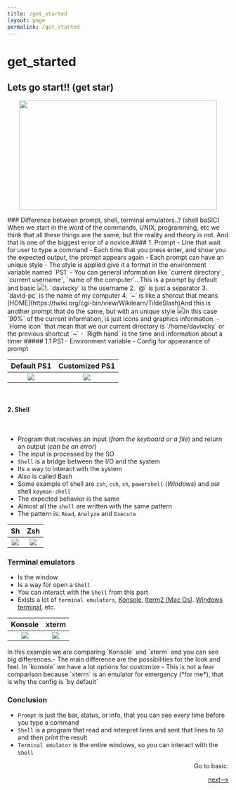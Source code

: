 ```yaml
---
title: /get_started
layout: page
permalink: /get_started
---
```


# get_started
## Lets go start!! (get star)
<p align="center">
<img align="center" class="center" src="https://images.unsplash.com/photo-1461896836934-ffe607ba8211?ixlib=rb-1.2.1&ixid=eyJhcHBfaWQiOjEyMDd9&auto=format&fit=crop&w=750&q=80" width="450" height="250" >
</p>
​
### Difference between prompt, shell, terminal emulators..? (shell baSIC)
When we start in the word of the commands, UNIX, programming, etc we think that all these things are the same, but the reality and theory is not. And that is one of the biggest error of a novice.
​
#### 1. Prompt
 - Line that wait for user to type a command
 - Each time that you press enter, and show you the expected output, the prompt appears again
 - Each prompt can have an unique style
 - The style is applied give it a format in the environment variable named `PS1`
 - You can general information like `current directory`, `current username`, `name of the computer`...
​
This is a prompt by default and basic
<img src="https://i.imgur.com/OjuSACW.png" style = "max-width: 100%">
​
 1. `davixcky` is the username
 2. `@` is just a separator
 3. `david-pc` is the name of my computer
 4. `~` is like a shorcut that means [HOME](https://twiki.org/cgi-bin/view/Wikilearn/TildeSlash)
​
And this is another prompt that do the same, but with an unique style
<img src="https://i.imgur.com/vYXIRiq.png" style = "max-width: 100%">
​
 In this case `90%` of the current information, is just icons and graphics information.
 - `Home icon` that mean that we our current directory is `/home/davixcky` or the previous shortcut `~`
 - `Rigth hand` is the time and information about a timer
##### 1.1 PS1
 - Environment variable
 - Config for appearance of prompt 

<table>
  <thead>
    <tr>
      <th style="text-align: center">Default PS1</th>
      <th style="text-align: center">Customized PS1</th>
    </tr>
  </thead>
  <tbody>
    <tr>
      <td style="text-align: center"><img src = "https://i.imgur.com/OAduWKS.gif" style = "max-width: 100%"/></td>
      <td style="text-align: center"><img src = "https://i.imgur.com/PYDv0LI.gif" style = "max-width: 100%"/></td>
    </tr>
  </tbody>
</table>

​
#### 2. Shell
​
 - Program that receives an input (*from the keyboard or a file*) and return an output (*can be an error*)
 - The input is processed by the SO
 - `Shell` is a bridge between the I/O and the system
 - Its a way to interact with the system
 - Also is called Bash
 - Some example of shell are `zsh`, `csh`, `sh`, `powershell` (*Windows*) and our shell `kayman-shell`
 - The expected behavior is the same 
 - Almost all the `shell` are written with the same pattern
 - The pattern is: `Read`, `Analyze` and `Execute`

<table>
  <thead>
    <tr>
      <th style="text-align: center">Sh</th>
      <th style="text-align: center">Zsh</th>
    </tr>
  </thead>
  <tbody>
    <tr>
      <td style="text-align: center"><img src = "https://imgur.com/V8DMYKP.gif" style = "max-width: 100%"/></td>
      <td style="text-align: center"><img src = "https://imgur.com/7BIfQ4M.gif" style = "max-width: 100%"/></td>
    </tr>
  </tbody>
</table>

### Terminal emulators
 - Is the window
 - Is a way for open a `Shell`
 - You can interact with the `Shell` from this part
 - Exists a lot of `terminal emulators`, [Konsole](https://konsole.kde.org/), [Iterm2 (Mac Os)](https://www.iterm2.com/). [Windows terminal](https://www.microsoft.com/en-us/p/windows-terminal-preview/9n0dx20hk701?activetab=pivot:overviewtab), etc.
 
<table>
  <thead>
    <tr>
      <th style="text-align: center">Konsole</th>
      <th style="text-align: center">xterm</th>
    </tr>
  </thead>
  <tbody>
    <tr>
      <td style="text-align: center"><img src = "https://imgur.com/Fx46wpC.gif" style = "max-width: 100%"/></td>
      <td style="text-align: center"><img src = "https://imgur.com/y2Eoa6v.gif" style = "max-width: 100%"/></td>
    </tr>
  </tbody>
</table>
​
In this example we are comparing `Konsole` and `xterm` and you can see big differences.
​
 - The main difference are the possibilities for the look and feel. In `konsole` we have a lot options for customize
 - This is not a fear comparison because `xterm` is an emulator for emergency (*for me*), that is why the config is `by default`
 
### Conclusion 
 - `Prompt` is just the bar, status, or info, that you can see every time before you type a command
 - `Shell` is a program that read and interpret lines and sent that lines to `SO` and then print the result
 - `Terminal emulator` is the entire windows, so you can interact with the `Shell`
​

<div align="right">
<p>Go to basic:</p>
<a href="http://simple-shell.me/basic">next--></a>
</div>
